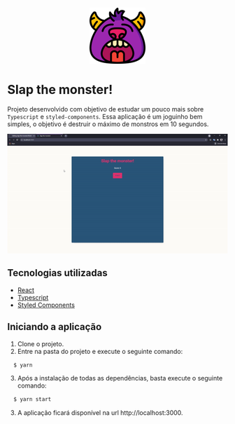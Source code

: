 <p align="center">
  <img src="/src/assets/monster.png" alt="monster" width="128">
</p>

# Slap the monster!

Projeto desenvolvido com objetivo de estudar um pouco mais sobre `Typescript` e `styled-components`. Essa aplicação é um joguinho bem simples, o objetivo é destruir o máximo de monstros em 10 segundos.

<p align="center">
  <img src="/src/assets/demo.gif" alt="monster" width="738">
</p>

## Tecnologias utilizadas

* [React](https://pt-br.reactjs.org/docs/create-a-new-react-app.html)
* [Typescript](https://www.typescriptlang.org)
* [Styled Components](https://styled-components.com)

## Iniciando a aplicação

1. Clone o projeto.
2. Entre na pasta do projeto e execute o seguinte comando:
```sh
  $ yarn
```
3. Após a instalação de todas as dependências, basta execute o seguinte comando:
```sh
  $ yarn start
```
3. A aplicação ficará disponível na url http://localhost:3000.
